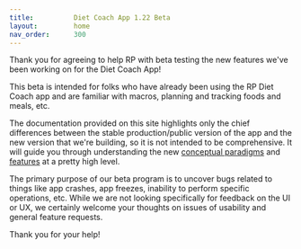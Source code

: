 ```yaml
---
title:          Diet Coach App 1.22 Beta
layout:         home
nav_order:      300
---
```


Thank you for agreeing to help RP with beta testing the new features we've been working on for the Diet Coach App!

This beta is intended for folks who have already been using the RP Diet Coach app and are familiar with macros, planning and tracking foods and meals, etc.

The documentation provided on this site highlights only the chief differences between the stable production/public version of the app and the new version that we're building, so it is not intended to be comprehensive. It will guide you through understanding the new [conceptual paradigms](/concepts/) and [features](/features/) at a pretty high level.

The primary purpose of our beta program is to uncover bugs related to things like app crashes, app freezes, inability to perform specific operations, etc. While we are not looking specifically for feedback on the UI or UX, we certainly welcome your thoughts on issues of usability and general feature requests.

Thank you for your help!